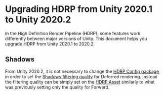 # Upgrading HDRP from Unity 2020.1 to Unity 2020.2

In the High Definition Render Pipeline (HDRP), some features work differently between major versions of Unity. This document helps you upgrade HDRP from Unity 2020.1 to 2020.2.

## Shadows

From Unity 2020.2, it is not necessary to change the [HDRP Config package](HDRP-Config-Package.html) in order to set the [Shadows filtering quality](HDRP-Asset.html#FilteringQualities) for Deferred rendering. Instead the filtering quality can be simply set on the [HDRP Asset](HDRP-Asset.html#FilteringQualities) similarly to what was previously setting only the quality for Forward.

